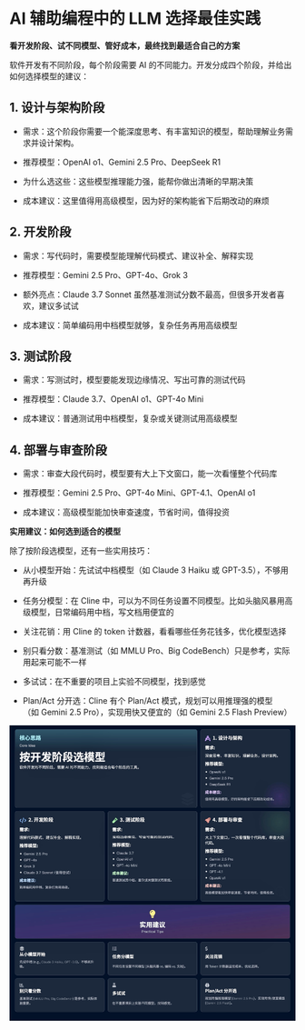 # AI 辅助编程中的 LLM 选择最佳实践

**看开发阶段、试不同模型、管好成本，最终找到最适合自己的方案**

软件开发有不同阶段，每个阶段需要 AI 的不同能力。开发分成四个阶段，并给出如何选择模型的建议：



## 1. 设计与架构阶段

- 需求：这个阶段你需要一个能深度思考、有丰富知识的模型，帮助理解业务需求并设计架构。

- 推荐模型：OpenAI o1、Gemini 2.5 Pro、DeepSeek R1

- 为什么选这些：这些模型推理能力强，能帮你做出清晰的早期决策

- 成本建议：这里值得用高级模型，因为好的架构能省下后期改动的麻烦


## 2. 开发阶段

- 需求：写代码时，需要模型能理解代码模式、建议补全、解释实现

- 推荐模型：Gemini 2.5 Pro、GPT-4o、Grok 3

- 额外亮点：Claude 3.7 Sonnet 虽然基准测试分数不最高，但很多开发者喜欢，建议多试试

- 成本建议：简单编码用中档模型就够，复杂任务再用高级模型



## 3. 测试阶段

- 需求：写测试时，模型要能发现边缘情况、写出可靠的测试代码

- 推荐模型：Claude 3.7、OpenAI o1、GPT-4o Mini

- 成本建议：普通测试用中档模型，复杂或关键测试用高级模型


## 4. 部署与审查阶段

- 需求：审查大段代码时，模型要有大上下文窗口，能一次看懂整个代码库

- 推荐模型：Gemini 2.5 Pro、GPT-4o Mini、GPT-4.1、OpenAI o1

- 成本建议：高级模型能加快审查速度，节省时间，值得投资



**实用建议：如何选到适合的模型**

除了按阶段选模型，还有一些实用技巧：

- 从小模型开始：先试试中档模型（如 Claude 3 Haiku 或 GPT-3.5），不够用再升级

- 任务分模型：在 Cline 中，可以为不同任务设置不同模型。比如头脑风暴用高级模型，日常编码用中档，写文档用便宜的

- 关注花销：用 Cline 的 token 计数器，看看哪些任务花钱多，优化模型选择

- 别只看分数：基准测试（如 MMLU Pro、Big CodeBench）只是参考，实际用起来可能不一样

- 多试试：在不重要的项目上实验不同模型，找到感觉

- Plan/Act 分开选：Cline 有个 Plan/Act 模式，规划可以用推理强的模型（如 Gemini 2.5 Pro），实现用快又便宜的（如 Gemini 2.5 Flash Preview）

![Image](/assets/images/2e9ea54a25bedd353d5e06c076d9c7e4.jpeg)
